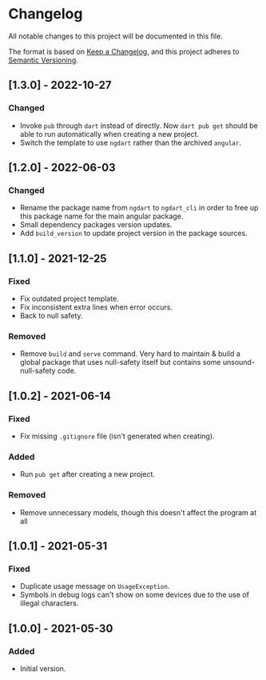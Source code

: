 # Changelog

All notable changes to this project will be documented in this file.

The format is based on [Keep a Changelog](https://keepachangelog.com/en/1.0.0/),
and this project adheres to [Semantic Versioning](https://semver.org/spec/v2.0.0.html).

## [1.3.0] - 2022-10-27

### Changed
- Invoke `pub` through `dart` instead of directly. Now `dart pub get` should be
  able to run automatically when creating a new project.
- Switch the template to use `ngdart` rather than the archived `angular`.

## [1.2.0] - 2022-06-03

### Changed 
- Rename the package name from `ngdart` to `ngdart_cli` in order to free up this package name 
  for the main angular package.
- Small dependency packages version updates.
- Add `build_version` to update project version in the package sources.

## [1.1.0] - 2021-12-25

### Fixed

- Fix outdated project template.
- Fix inconsistent extra lines when error occurs.
- Back to null safety.

### Removed

- Remove `build` and `serve` command. Very hard to maintain & build a global package
  that uses null-safety itself but contains some unsound-null-safety code.

## [1.0.2] - 2021-06-14

### Fixed

- Fix missing `.gitignore` file (isn't generated when creating).

### Added

- Run `pub get` after creating a new project.

### Removed

- Remove unnecessary models, though this doesn't affect the program at all

## [1.0.1] - 2021-05-31

### Fixed

- Duplicate usage message on `UsageException`.
- Symbols in debug logs can't show on some devices due to the use of illegal characters.

## [1.0.0] - 2021-05-30

### Added

- Initial version.
